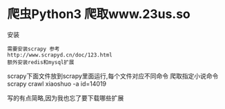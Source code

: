 # 爬虫Python3  爬取www.23us.so

安装
```
需要安装scrapy 参考
http://www.scrapyd.cn/doc/123.html
额外安装redis和mysql扩展

```

scrapy下面文件放到scrapy里面运行,每个文件对应不同命令
爬取指定小说命令
	scrapy crawl xiaoshuo -a id=14019 

写的有点简略,因为我也忘了要下载哪些扩展